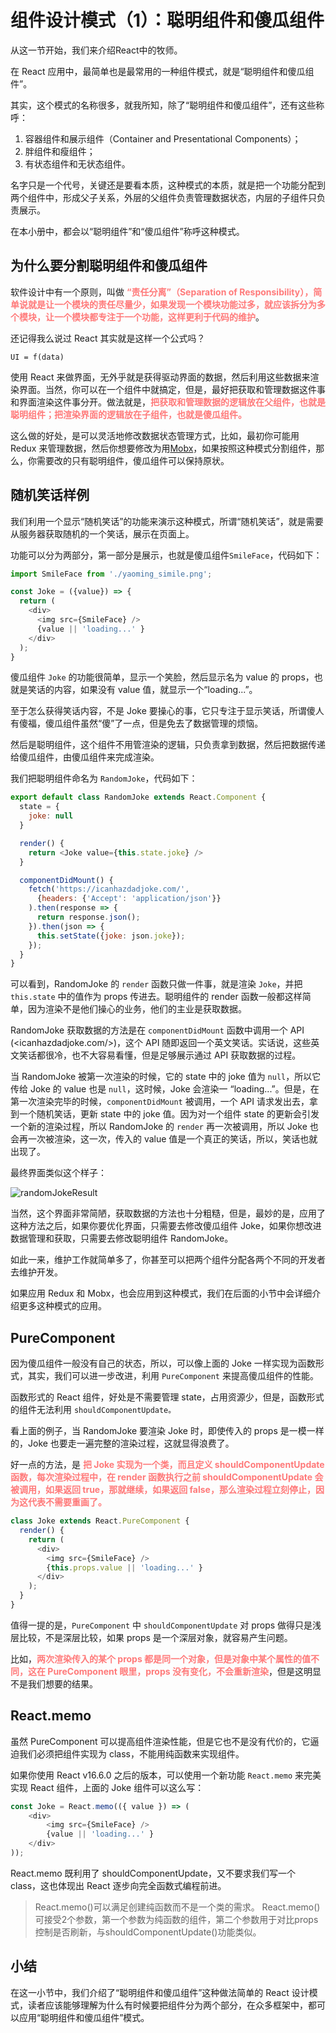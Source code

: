 # 组件设计模式（1）：聪明组件和傻瓜组件

从这一节开始，我们来介绍React中的牧师。

在 React 应用中，最简单也是最常用的一种组件模式，就是“聪明组件和傻瓜组件”。

其实，这个模式的名称很多，就我所知，除了“聪明组件和傻瓜组件”，还有这些称呼：

1. 容器组件和展示组件（Container and Presentational Components）；
1. 胖组件和瘦组件；
1. 有状态组件和无状态组件。

名字只是一个代号，关键还是要看本质，这种模式的本质，就是把一个功能分配到两个组件中，形成父子关系，外层的父组件负责管理数据状态，内层的子组件只负责展示。

在本小册中，都会以“聪明组件”和“傻瓜组件”称呼这种模式。

## 为什么要分割聪明组件和傻瓜组件

软件设计中有一个原则，叫做 **<span style="color: #ff7a7a">“责任分离”（Separation of Responsibility），简单说就是让一个模块的责任尽量少，如果发现一个模块功能过多，就应该拆分为多个模块，让一个模块都专注于一个功能，这样更利于代码的维护</span>**。

还记得我么说过 React 其实就是这样一个公式吗？
```
UI = f(data)
```

使用 React 来做界面，无外乎就是获得驱动界面的数据，然后利用这些数据来渲染界面。当然，你可以在一个组件中就搞定，但是，最好把获取和管理数据这件事和界面渲染这件事分开。做法就是，**<span style="color: #ff7a7a">把获取和管理数据的逻辑放在父组件，也就是聪明组件；把渲染界面的逻辑放在子组件，也就是傻瓜组件。</span>**

这么做的好处，是可以灵活地修改数据状态管理方式，比如，最初你可能用 Redux 来管理数据，然后你想要修改为用[Mobx](https://github.com/SangKa/mobx-docs-cn)，如果按照这种模式分割组件，那么，你需要改的只有聪明组件，傻瓜组件可以保持原状。

## 随机笑话样例

我们利用一个显示“随机笑话”的功能来演示这种模式，所谓“随机笑话”，就是需要从服务器获取随机的一个笑话，展示在页面上。

功能可以分为两部分，第一部分是展示，也就是傻瓜组件`SmileFace`，代码如下：
```javascript
import SmileFace from './yaoming_simile.png';

const Joke = ({value}) => {
  return (
    <div>
      <img src={SmileFace} />
      {value || 'loading...' }
    </div>
  );
}
```
傻瓜组件 `Joke` 的功能很简单，显示一个笑脸，然后显示名为 value 的 props，也就是笑话的内容，如果没有 value 值，就显示一个“loading...”。

至于怎么获得笑话内容，不是 Joke 要操心的事，它只专注于显示笑话，所谓傻人有傻福，傻瓜组件虽然“傻”了一点，但是免去了数据管理的烦恼。

然后是聪明组件，这个组件不用管渲染的逻辑，只负责拿到数据，然后把数据传递给傻瓜组件，由傻瓜组件来完成渲染。

我们把聪明组件命名为 `RandomJoke`，代码如下：

```javascript
export default class RandomJoke extends React.Component {
  state = {
    joke: null
  }

  render() {
    return <Joke value={this.state.joke} />
  }

  componentDidMount() {
    fetch('https://icanhazdadjoke.com/',
      {headers: {'Accept': 'application/json'}}
    ).then(response => {
      return response.json();
    }).then(json => {
      this.setState({joke: json.joke});
    });
  }
}
```

可以看到，RandomJoke 的 `render` 函数只做一件事，就是渲染 `Joke`，并把 `this.state` 中的值作为 props 传进去。聪明组件的 render 函数一般都这样简单，因为渲染不是他们操心的业务，他们的主业是获取数据。

RandomJoke 获取数据的方法是在 `componentDidMount` 函数中调用一个 API (<icanhazdadjoke.com/>)，这个 API 随即返回一个英文笑话。实话说，这些英文笑话都很冷，也不大容易看懂，但是足够展示通过 API 获取数据的过程。

当 RandomJoke 被第一次渲染的时候，它的 state 中的 joke 值为 `null`，所以它传给 Joke 的 value 也是 `null`，这时候，Joke 会渲染一 “loading...”。但是，在第一次渲染完毕的时候，`componentDidMount` 被调用，一个 API 请求发出去，拿到一个随机笑话，更新 state 中的 joke 值。因为对一个组件 state 的更新会引发一个新的渲染过程，所以 RandomJoke 的 `render` 再一次被调用，所以 Joke 也会再一次被渲染，这一次，传入的 value 值是一个真正的笑话，所以，笑话也就出现了。

最终界面类似这个样子：

![randomJokeResult](https://img1.yixinfinance.com/wiki/images/165faa4ca32aadd5)

当然，这个界面非常简陋，获取数据的方法也十分粗糙，但是，最妙的是，应用了这种方法之后，如果你要优化界面，只需要去修改傻瓜组件 Joke，如果你想改进数据管理和获取，只需要去修改聪明组件 RandomJoke。

如此一来，维护工作就简单多了，你甚至可以把两个组件分配各两个不同的开发者去维护开发。

如果应用 Redux 和 Mobx，也会应用到这种模式，我们在后面的小节中会详细介绍更多这种模式的应用。

## PureComponent
因为傻瓜组件一般没有自己的状态，所以，可以像上面的 Joke 一样实现为函数形式，其实，我们可以进一步改进，利用 `PureComponent` 来提高傻瓜组件的性能。

函数形式的 React 组件，好处是不需要管理 state，占用资源少，但是，函数形式的组件无法利用 `shouldComponentUpdate。`

看上面的例子，当 RandomJoke 要渲染 Joke 时，即使传入的 props 是一模一样的，Joke 也要走一遍完整的渲染过程，这就显得浪费了。

好一点的方法，是 **<span style="color: #ff7a7a">把 Joke 实现为一个类，而且定义 shouldComponentUpdate 函数，每次渲染过程中，在 render 函数执行之前 shouldComponentUpdate 会被调用，如果返回 true，那就继续，如果返回 false，那么渲染过程立刻停止，因为这代表不需要重画了。</span>**

```javascript
class Joke extends React.PureComponent {
  render() {
    return (
      <div>
        <img src={SmileFace} />
        {this.props.value || 'loading...' }
      </div>
    );
  }
}
```

值得一提的是，`PureComponent` 中 `shouldComponentUpdate` 对 props 做得只是浅层比较，不是深层比较，如果 props 是一个深层对象，就容易产生问题。

比如，**<span style="color: #ff7a7a">两次渲染传入的某个 props 都是同一个对象，但是对象中某个属性的值不同，这在 PureComponent 眼里，props 没有变化，不会重新渲染</span>**，但是这明显不是我们想要的结果。

## React.memo

虽然 PureComponent 可以提高组件渲染性能，但是它也不是没有代价的，它逼迫我们必须把组件实现为 class，不能用纯函数来实现组件。

如果你使用 React v16.6.0 之后的版本，可以使用一个新功能 `React.memo` 来完美实现 React 组件，上面的 Joke 组件可以这么写：

```javascript
const Joke = React.memo(({ value }) => (
    <div>
        <img src={SmileFace} />
        {value || 'loading...' }
    </div>
));
```

React.memo 既利用了 shouldComponentUpdate，又不要求我们写一个 class，这也体现出 React 逐步向完全函数式编程前进。

> React.memo()可以满足创建纯函数而不是一个类的需求。
> React.memo()可接受2个参数，第一个参数为纯函数的组件，第二个参数用于对比props控制是否刷新，与shouldComponentUpdate()功能类似。


## 小结

在这一小节中，我们介绍了“聪明组件和傻瓜组件”这种做法简单的 React 设计模式，读者应该能够理解为什么有时候要把组件分为两个部分，在众多框架中，都可以应用“聪明组件和傻瓜组件”模式。



